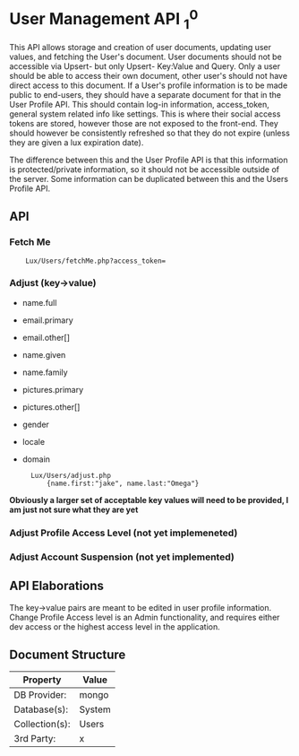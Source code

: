 # User Management API $_1^0$
This API allows storage and creation of user documents, updating user values, and fetching the User's document. User documents should not be accessible via Upsert- but only Upsert- Key:Value and Query. Only a user should be able to access their own document, other user's should not have direct access to this document. If a User's profile information is to be made public to end-users, they should have a separate document for that in the User Profile API. This should contain log-in information, access_token, general system related info like settings. This is where their social access tokens are stored, however those are not exposed to the front-end. They should however be consistently refreshed so that they do not expire (unless they are given a lux expiration date). 

The difference between this and the User Profile API is that this information is protected/private information, so it should not be accessible outside of the server. Some information can be duplicated between this and the Users Profile API. 

## API
### Fetch Me

		Lux/Users/fetchMe.php?access_token=

### Adjust (key->value)
* name.full
* email.primary 
* email.other[] 
* name.given 
* name.family 
* pictures.primary
* pictures.other[]
* gender
* locale
* domain  

		Lux/Users/adjust.php
			{name.first:"jake", name.last:"Omega"}

**Obviously a larger set of acceptable key values will need to be provided, I am just not sure what they are yet**

### Adjust Profile Access Level (not yet implemeneted)

### Adjust Account Suspension (not yet implemented)

## API Elaborations
The key->value pairs are meant to be edited in user profile information. Change Profile Access level is an Admin functionality, and requires either dev access or the highest access level in the application. 

## Document Structure

| Property | Value |
|----------|-------|
| DB Provider: | mongo |
| Database(s): | System |
| Collection(s): | Users | 
| 3rd Party: | x |

